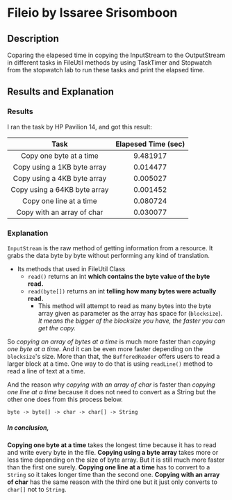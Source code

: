 # Fileio by Issaree Srisomboon
## Description
Coparing the elapesed time in copying the InputStream to the OutputStream in different tasks in FileUtil methods by using TaskTimer and Stopwatch from the stopwatch lab to run these tasks and print the elapsed time.
## Results and Explanation
### Results
I ran the task by HP Pavilion 14, and got this result:

|Task|Elapesed Time (sec)|
|:--:|:-----------------:|
|Copy one byte at a time     |9.481917|
|Copy using a 1KB byte array |0.014477|
|Copy using a 4KB byte array |0.005027|
|Copy using a 64KB byte array |0.001452|
|Copy one line at a time     |0.080724|
|Copy with an array of char|0.030077|

### Explanation
`InputStream` is the raw method of getting information from a resource. It grabs the data byte by byte without performing any kind of translation.
- Its methods that used in FileUtil Class
    - `read()` returns an int **which contains the byte value of the byte read.**
    - `read(byte[])` returns an int **telling how many bytes were actually read.** 
        - This method will attempt to read as many bytes into the byte array given as parameter as the array has space for (`blocksize`). *It means the bigger of the blocksize you have, the faster you can get the copy.*

So *copying an array of bytes at a time* is much more faster than *copying one byte at a time.* And it can be even more faster depending on the `blocksize`'s size. More than that, the `BufferedReader` offers users to read a larger block at a time. One way to do that is using `readLine()` method to read a line of text at a time.

And the reason why *copying with an array of char* is faster than *copying one line at a time* because it does not need to convert as a String but the other one does from this process below.

```byte -> byte[] -> char -> char[] -> String```

##### In conclusion, 
**Copying one byte at a time** takes the longest time because it has to read and write every byte in the file.
**Copying using a byte array** takes more or less time depending on the size of byte array. But it is still much more faster than the first one surely.
**Copying one line at a time** has to convert to a `String` so it takes longer time than the second one.
**Copying with an array of char** has the same reason with the third one but it just only converts to `char[]` not to `String`.